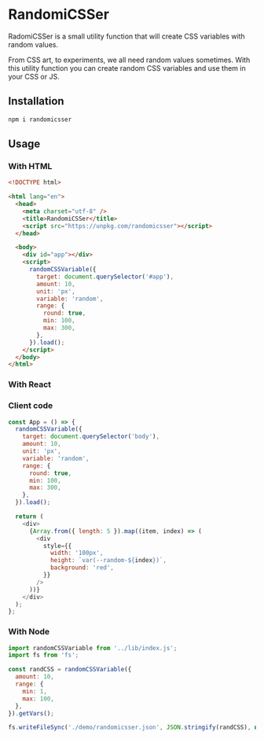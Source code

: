 # RandomiCSSer

RadomiCSSer is a small utility function that will create CSS variables with random values.

From CSS art, to experiments, we all need random values sometimes. With this utility function you can create random CSS variables and use them in your CSS or JS.

## Installation

```bash
npm i randomicsser
```

## Usage

### With HTML

```html
<!DOCTYPE html>

<html lang="en">
  <head>
    <meta charset="utf-8" />
    <title>RandomiCSSer</title>
    <script src="https://unpkg.com/randomicsser"></script>
  </head>

  <body>
    <div id="app"></div>
    <script>
      randomCSSVariable({
        target: document.querySelector('#app'),
        amount: 10,
        unit: 'px',
        variable: 'random',
        range: {
          round: true,
          min: 100,
          max: 300,
        },
      }).load();
    </script>
  </body>
</html>
```

### With React

### Client code

```js
const App = () => {
  randomCSSVariable({
    target: document.querySelector('body'),
    amount: 10,
    unit: 'px',
    variable: 'random',
    range: {
      round: true,
      min: 100,
      max: 300,
    },
  }).load();

  return (
    <div>
      {Array.from({ length: 5 }).map((item, index) => (
        <div
          style={{
            width: '100px',
            height: `var(--random-${index})`,
            background: 'red',
          }}
        />
      ))}
    </div>
  );
};
```

### With Node

```js
import randomCSSVariable from '../lib/index.js';
import fs from 'fs';

const randCSS = randomCSSVariable({
  amount: 10,
  range: {
    min: 1,
    max: 100,
  },
}).getVars();

fs.writeFileSync('./demo/randomicsser.json', JSON.stringify(randCSS), null, 2);
```
